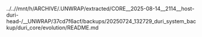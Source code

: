 ../..//mnt/h/ARCHIVE/.UNWRAP/extracted/CORE__2025-08-14__2114__host-duri-head-/__UNWRAP/37cd7f6acf/backups/20250724_132729_duri_system_backup/duri_core/evolution/README.md